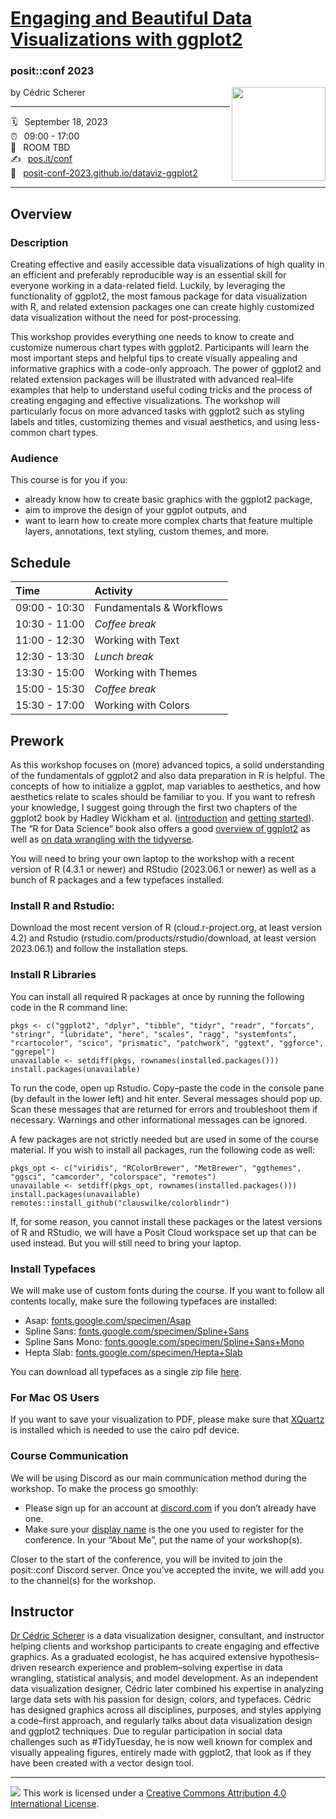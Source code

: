 # [Engaging and Beautiful Data Visualizations with ggplot2](https://posit-conf-2023.github.io/dataviz-ggplot2/)

### posit::conf 2023

by Cédric Scherer[<img src="https://raw.githubusercontent.com/posit-conf-2023/dataviz-ggplot2/main/images/logo.png" align="right" width="150">](https://posit-conf-2023.github.io/dataviz-ggplot2/)

-----

:spiral_calendar: &ensp;September 18, 2023  
:alarm_clock:     &ensp;09:00 - 17:00  
:hotel:           &ensp;ROOM TBD  
:writing_hand:    &ensp;[pos.it/conf](http://pos.it/conf)   
:link:            &ensp;[posit-conf-2023.github.io/dataviz-ggplot2](https://posit-conf-2023.github.io/dataviz-ggplot2/)

-----

## Overview

### Description

Creating effective and easily accessible data visualizations of high quality in an efficient and preferably reproducible way is an essential skill for everyone working in a data-related field. Luckily, by leveraging the functionality of ggplot2, the most famous package for data visualization with R, and related extension packages one can create highly customized data visualization without the need for post-processing.

This workshop provides everything one needs to know to create and customize numerous chart types with ggplot2. Participants will learn the most important steps and helpful tips to create visually appealing and informative graphics with a code-only approach. The power of ggplot2 and related extension packages will be illustrated with advanced real–life examples that help to understand useful coding tricks and the process of creating engaging and effective visualizations. The workshop will particularly focus on more advanced tasks with ggplot2 such as styling labels and titles, customizing themes and visual aesthetics, and using less-common chart types.

### Audience

This course is for you if you:

* already know how to create basic graphics with the ggplot2 package,
* aim to improve the design of your ggplot outputs, and
* want to learn how to create more complex charts that feature multiple layers, annotations, text styling, custom themes, and more.


## Schedule

| Time          | Activity                 |
| :------------ | :----------------------- |
| 09:00 - 10:30 | Fundamentals & Workflows |
| 10:30 - 11:00 | *Coffee break*           |
| 11:00 - 12:30 | Working with Text        |
| 12:30 - 13:30 | *Lunch break*            |
| 13:30 - 15:00 | Working with Themes      |
| 15:00 - 15:30 | *Coffee break*           |
| 15:30 - 17:00 | Working with Colors      |


## Prework

As this workshop focuses on (more) advanced topics, a solid understanding of the fundamentals of ggplot2 and also data preparation in R is helpful. The concepts of how to initialize a ggplot, map variables to aesthetics, and how aesthetics relate to scales should be familiar to you. If you want to refresh your knowledge, I suggest going through the first two chapters of the ggplot2 book by Hadley Wickham et al. ([introduction](ggplot2-book.org/introduction) and [getting started](ggplot2-book.org/getting-started)). The “R for Data Science” book also offers a good [overview of ggplot2](r4ds.hadley.nz/data-visualize) as well as [on data wrangling with the tidyverse](r4ds.hadley.nz/data-transform).

You will need to bring your own laptop to the workshop with a recent version of R (4.3.1 or newer) and RStudio (2023.06.1 or newer) as well as a bunch of R packages and a few typefaces installed.

### Install R and Rstudio: 

Download the most recent version of R (cloud.r-project.org, at least version 4.2) and Rstudio (rstudio.com/products/rstudio/download, at least version 2023.06.1) and follow the installation steps.

### Install R Libraries

You can install all required R packages at once by running the following code in the R command line:

```
pkgs <- c("ggplot2", "dplyr", "tibble", "tidyr", "readr", "forcats", "stringr", "lubridate", "here", "scales", "ragg", "systemfonts", "rcartocolor", "scico", "prismatic", "patchwork", "ggtext", "ggforce", "ggrepel")
unavailable <- setdiff(pkgs, rownames(installed.packages()))
install.packages(unavailable)
```

To run the code, open up Rstudio. Copy–paste the code in the console pane (by default in the lower left) and hit enter. Several messages should pop up. Scan these messages that are returned for errors and troubleshoot them if necessary. Warnings and other informational messages can be ignored.

A few packages are not strictly needed but are used in some of the course material. If you wish to install all packages, run the following code as well:

```
pkgs_opt <- c("viridis", "RColorBrewer", "MetBrewer", "ggthemes", "ggsci", "camcorder", "colorspace", "remotes")
unavailable <- setdiff(pkgs_opt, rownames(installed.packages()))
install.packages(unavailable)
remotes::install_github("clauswilke/colorblindr")
```

If, for some reason, you cannot install these packages or the latest versions of R and RStudio, we will have a Posit Cloud workspace set up that can be used instead. But you will still need to bring your laptop.

### Install Typefaces

We will make use of custom fonts during the course. If you want to follow all contents locally, make sure the following typefaces are installed:

* Asap: [fonts.google.com/specimen/Asap](https://fonts.google.com/specimen/Asap)
* Spline Sans: [fonts.google.com/specimen/Spline+Sans](https://fonts.google.com/specimen/Spline+Sans)
* Spline Sans Mono: [fonts.google.com/specimen/Spline+Sans+Mono](https://fonts.google.com/specimen/Spline+Sans+Mono)
* Hepta Slab: [fonts.google.com/specimen/Hepta+Slab](https://fonts.google.com/specimen/Hepta+Slab)

You can download all typefaces as a single zip file [here](https://cedricscherer.com/files/positconf-dataviz-ggplot2-fonts.zip).

### For Mac OS Users

If you want to save your visualization to PDF, please make sure that [XQuartz](https://xquartz.org) is installed which is needed to use the cairo pdf device. 

### Course Communication

We will be using Discord as our main communication method during the workshop. To make the process go smoothly:
* Please sign up for an account at [discord.com](https://discord.com) if you don’t already have one.
* Make sure your [display name](https://support.discord.com/hc/en-us/articles/12620128861463-New-Usernames-Display-Names#h_01GXPQABMYGEHGPRJJXJMPHF5C) is the one you used to register for the conference.
In your “About Me”, put the name of your workshop(s).

Closer to the start of the conference, you will be invited to join the posit::conf Discord server. Once you’ve accepted the invite, we will add you to the channel(s) for the workshop. 


## Instructor

[Dr Cédric Scherer](https://cedricscherer.com) is a data visualization designer, consultant, and instructor helping clients and workshop participants to create engaging and effective graphics. As a graduated ecologist, he has acquired extensive hypothesis–driven research experience and problem–solving expertise in data wrangling, statistical analysis, and model development. As an independent data visualization designer, Cédric later combined his expertise in analyzing large data sets with his passion for design, colors, and typefaces. Cédric has designed graphics across all disciplines, purposes, and styles applying a code–first approach, and regularly talks about data visualization design and ggplot2 techniques. Due to regular participation in social data challenges such as #TidyTuesday, he is now well known for complex and visually appealing figures, entirely made with ggplot2, that look as if they have been created with a vector design tool.

-----

![](https://i.creativecommons.org/l/by/4.0/88x31.png) This work is
licensed under a [Creative Commons Attribution 4.0 International
License](https://creativecommons.org/licenses/by/4.0/).
